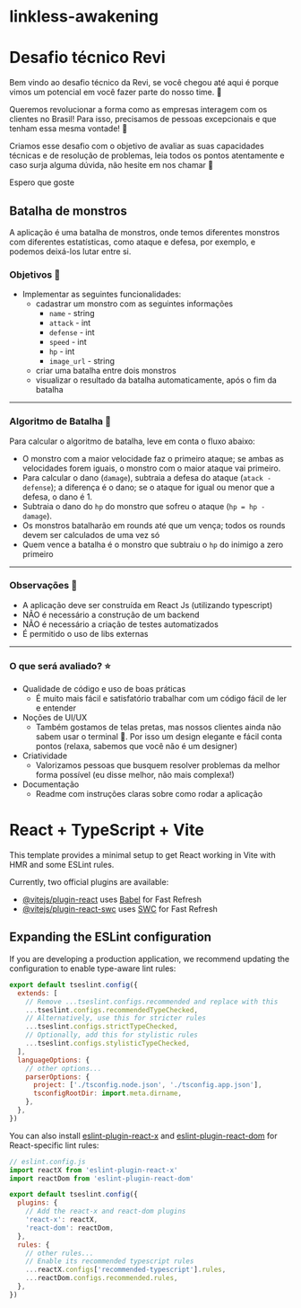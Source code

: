# linkless-awakening

# Desafio técnico Revi

Bem vindo ao desafio técnico da Revi, se você chegou até aqui é porque vimos um potencial em você fazer parte do nosso time. 🔎

Queremos revolucionar a forma como as empresas interagem com os clientes no Brasil! Para isso, precisamos de pessoas excepcionais e que tenham essa mesma vontade! 🚀

Criamos esse desafio com o objetivo de avaliar as suas capacidades técnicas e de resolução de problemas, leia todos os pontos atentamente e caso surja alguma dúvida, não hesite em nos chamar 💫

Espero que goste

## Batalha de monstros

A aplicação é uma batalha de monstros, onde temos diferentes monstros com diferentes estatísticas, como ataque e defesa, por exemplo, e podemos deixá-los lutar entre si.

### Objetivos 🎯

- Implementar as seguintes funcionalidades:
    - cadastrar um monstro com as seguintes informações
        - `name` - string
        - `attack` - int
        - `defense` - int
        - `speed` - int
        - `hp` - int
        - `image_url` - string
    - criar uma batalha entre dois monstros
    - visualizar o resultado da batalha automaticamente, após o fim da batalha

---

### Algoritmo de Batalha 🤖

Para calcular o algoritmo de batalha, leve em conta o fluxo abaixo:

- O monstro com a maior velocidade faz o primeiro ataque; se ambas as velocidades forem iguais, o monstro com o maior ataque vai primeiro.
- Para calcular o dano (`damage`), subtraia a defesa do ataque (`atack - defense`); a diferença é o dano; se o ataque for igual ou menor que a defesa, o dano é 1.
- Subtraia o dano do `hp` do monstro que sofreu o ataque (`hp = hp - damage`).
- Os monstros batalharão em rounds até que um vença; todos os rounds devem ser calculados de uma vez só
- Quem vence a batalha é o monstro que subtraiu o `hp` do inimigo a zero primeiro

---

### Observações 📝

- A aplicação deve ser construída em React Js (utilizando typescript)
- NÃO é necessário a construção de um backend
- NÃO é necessário a criação de testes automatizados
- É permitido o uso de libs externas

---

### O que será avaliado? ⭐️

- Qualidade de código e uso de boas práticas
    - É muito mais fácil e satisfatório trabalhar com um código fácil de ler e entender
- Noções de UI/UX
    - Também gostamos de telas pretas, mas nossos clientes ainda não sabem usar o terminal 🙁. Por isso um design elegante e fácil conta pontos (relaxa, sabemos que você não é um designer)
- Criatividade
    - Valorizamos pessoas que busquem resolver problemas da melhor forma possível (eu disse melhor, não mais complexa!)
- Documentação
    - Readme com instruções claras sobre como rodar a aplicação



# React + TypeScript + Vite

This template provides a minimal setup to get React working in Vite with HMR and some ESLint rules.

Currently, two official plugins are available:

- [@vitejs/plugin-react](https://github.com/vitejs/vite-plugin-react/blob/main/packages/plugin-react) uses [Babel](https://babeljs.io/) for Fast Refresh
- [@vitejs/plugin-react-swc](https://github.com/vitejs/vite-plugin-react/blob/main/packages/plugin-react-swc) uses [SWC](https://swc.rs/) for Fast Refresh

## Expanding the ESLint configuration

If you are developing a production application, we recommend updating the configuration to enable type-aware lint rules:

```js
export default tseslint.config({
  extends: [
    // Remove ...tseslint.configs.recommended and replace with this
    ...tseslint.configs.recommendedTypeChecked,
    // Alternatively, use this for stricter rules
    ...tseslint.configs.strictTypeChecked,
    // Optionally, add this for stylistic rules
    ...tseslint.configs.stylisticTypeChecked,
  ],
  languageOptions: {
    // other options...
    parserOptions: {
      project: ['./tsconfig.node.json', './tsconfig.app.json'],
      tsconfigRootDir: import.meta.dirname,
    },
  },
})
```

You can also install [eslint-plugin-react-x](https://github.com/Rel1cx/eslint-react/tree/main/packages/plugins/eslint-plugin-react-x) and [eslint-plugin-react-dom](https://github.com/Rel1cx/eslint-react/tree/main/packages/plugins/eslint-plugin-react-dom) for React-specific lint rules:

```js
// eslint.config.js
import reactX from 'eslint-plugin-react-x'
import reactDom from 'eslint-plugin-react-dom'

export default tseslint.config({
  plugins: {
    // Add the react-x and react-dom plugins
    'react-x': reactX,
    'react-dom': reactDom,
  },
  rules: {
    // other rules...
    // Enable its recommended typescript rules
    ...reactX.configs['recommended-typescript'].rules,
    ...reactDom.configs.recommended.rules,
  },
})
```
